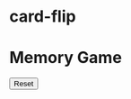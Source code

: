 # card-flip

<!DOCTYPE html>
<html lang="en">
<head>
<meta charset="UTF-8">
<meta name="viewport" content="width=device-width, initial-scale=1.0">
<title>Memory Game</title>
<style>
    .card { width: 100px; height: 100px; background-color: #ccc; display: inline-block; margin: 5px; cursor: pointer; }
</style>
</head>
<body>

<h1>Memory Game</h1>
<div id="gameBoard"></div>
<button onclick="resetGame()">Reset</button>

<script>
    const colors = ['red', 'blue', 'green', 'yellow', 'orange', 'purple', 'pink', 'brown'];
    let cards = colors.concat(colors); // Duplicate colors to create pairs
    let flippedCards = [];
    let matchedCards = [];

    function shuffle(array) {
        for (let i = array.length - 1; i > 0; i--) {
            const j = Math.floor(Math.random() * (i + 1));
            [array[i], array[j]] = [array[j], array[i]];
        }
        return array;
    }

    function createGameBoard() {
        const shuffledCards = shuffle(cards);
        const gameBoard = document.getElementById('gameBoard');
        gameBoard.innerHTML = '';
        shuffledCards.forEach(color => {
            const card = document.createElement('div');
            card.classList.add('card');
            card.style.backgroundColor = 'gray';
            card.onclick = () => flipCard(card, color);
            gameBoard.appendChild(card);
        });
    }

    function flipCard(card, color) {
        if (flippedCards.length < 2 && !flippedCards.includes(card)) {
            card.style.backgroundColor = color;
            flippedCards.push(card);
            if (flippedCards.length === 2) {
                setTimeout(checkMatch, 1000);
            }
        }
    }

    function checkMatch() {
        const [card1, card2] = flippedCards;
        if (card1.style.backgroundColor === card2.style.backgroundColor) {
            matchedCards.push(card1, card2);
            if (matchedCards.length === cards.length) {
                alert('Congratulations! You win!');
            }
        } else {
            card1.style.backgroundColor = card2.style.backgroundColor = 'gray';
        }
        flippedCards = [];
    }

    function resetGame() {
        flippedCards = [];
        matchedCards = [];
        createGameBoard();
    }

    createGameBoard();
</script>

</body>
</html>
